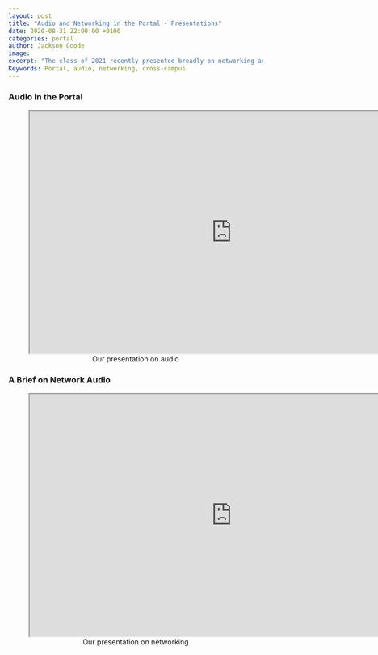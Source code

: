 ```yaml
---
layout: post
title: "Audio and Networking in the Portal - Presentations"
date: 2020-08-31 22:00:00 +0100
categories: portal
author: Jackson Goode
image: 
excerpt: "The class of 2021 recently presented broadly on networking and audio within the context of the Portal. Presentations are included in this blog post as pdfs."
Keywords: Portal, audio, networking, cross-campus
---
```


### Audio in the Portal

<figure align="middle">
    <iframe src="https://drive.google.com/file/d/1lmmMjimdmNrnFy_MT7jGKR6gRbFkyB4z/preview" width="800px" height="480px" allowfullscreen></iframe>
    <figcaption>Our presentation on audio</figcaption>
</figure>


### A Brief on Network Audio

<figure align="middle">
    <iframe src="https://drive.google.com/file/d/1Gis9vvUJioKamzqrBFqPP7CJc0c8LntS/preview" width="800px" height="480px" allowfullscreen></iframe>
    <figcaption>Our presentation on networking</figcaption>
</figure>